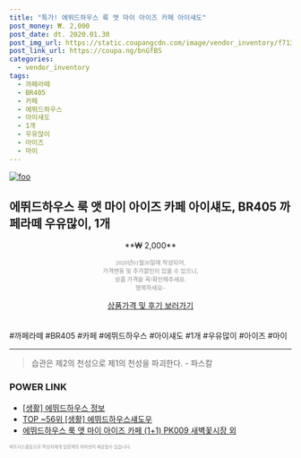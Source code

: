 ```yaml
--- 
title: "특가! 에뛰드하우스 룩 앳 마이 아이즈 카페 아이섀도" 
post_money: ₩. 2,000 
post_date: dt. 2020.01.30 
post_img_url: https://static.coupangcdn.com/image/vendor_inventory/f713/b3a6030eedada783e07016d2abc0ced4dec7299876d474d843f54d90aa17.jpg 
post_link_url: https://coupa.ng/bnGfBS 
categories: 
  - vendor_inventory 
tags: 
  - 까페라떼 
  - BR405 
  - 카페 
  - 에뛰드하우스 
  - 아이섀도 
  - 1개 
  - 우유많이 
  - 아이즈 
  - 마이 
--- 
```

[![foo](https://static.coupangcdn.com/image/vendor_inventory/f713/b3a6030eedada783e07016d2abc0ced4dec7299876d474d843f54d90aa17.jpg)](https://coupa.ng/bnGfBS) 

## 에뛰드하우스 룩 앳 마이 아이즈 카페 아이섀도, BR405 까페라떼 우유많이, 1개 
<p style="text-align: center;">**₩ 2,000**</p> 
<p style="text-align: center;"><span style="color: #898c8f; font-family: Georgia,Times,serif; font-size: 0.75em;">2020년01월30일에 작성되어, <br>가격변동 및 추가할인이 있을 수 있으니,<br> 상품 가격을 꼭!확인해주세요.<br>행복하세요~</span> 
</p>	 
<div markdown="0" style="text-align: center;"><a href="https://coupa.ng/bnGfBS" class="btn btn--success">상품가격 및 후기 보러가기</a></div> 
<br><br> 
  #까페라떼 #BR405 #카페 #에뛰드하우스 #아이섀도 #1개 #우유많이 #아이즈 #마이 
<hr> 

> 습관은 제2의 천성으로 제1의 천성을 파괴한다. - 파스칼 


### POWER LINK

* <a href="https://blog.naver.com/fash111/221768470378" target="_blank"> [생활] 에뛰드하우스 정보 </a>
* <a href="https://blog.naver.com/an0733/221789602495" target="_blank"> TOP ~56위 [생활] 에뛰드하우스섀도우</a>
* <a href="https://blog.naver.com/fasyy4321/221789914925" target="_blank">에뛰드하우스 룩 앳 마이 아이즈 카페 (1+1) PK009 새벽꽃시장 외</a>

<span style="color: #898c8f; font-family: Georgia,Times,serif; font-size: 0.55em;">파트너스활동으로 작성자에게 일정액의 커미션이 제공될수 있습니다.</span> 

